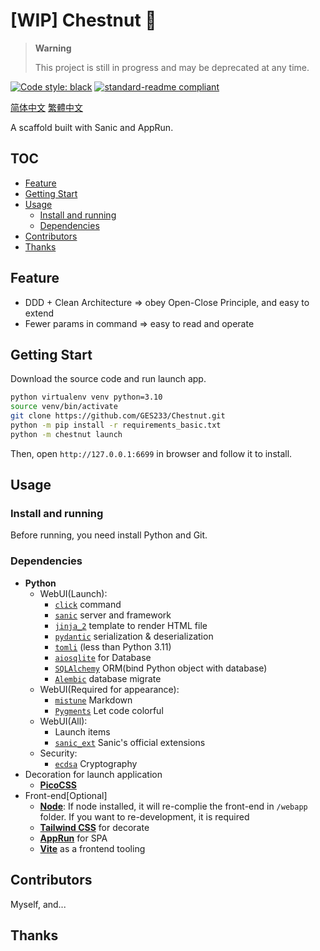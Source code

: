 # [WIP] Chestnut 🌰

> **Warning**
> 
> This project is still in progress and may be deprecated at any time.

[![Code style: black](https://img.shields.io/badge/code%20style-black-000000.svg?style=flat-square)](https://github.com/psf/black) [![standard-readme compliant](https://img.shields.io/badge/readme%20style-standard-brightgreen.svg?style=flat-square)](https://github.com/RichardLitt/standard-readme)

[简体中文](/README.cmn-Hans.md) [繁體中文](/README.cmn-Hant.md)

A scaffold built with Sanic and AppRun. 

## TOC

- [Feature](#feature)
- [Getting Start](#getting-start)
- [Usage](#usage)
  - [Install and running](#install-and-running)
  - [Dependencies](#dependencies)
- [Contributors](#contributors)
- [Thanks](#thanks)

## Feature

- DDD + Clean Architecture => obey Open-Close Principle, and easy to extend
- Fewer params in command => easy to read and operate

## Getting Start

Download the source code and run launch app.

```bash
python virtualenv venv python=3.10
source venv/bin/activate
git clone https://github.com/GES233/Chestnut.git
python -m pip install -r requirements_basic.txt
python -m chestnut launch
```

Then, open `http://127.0.0.1:6699` in browser and follow it to install.

## Usage

### Install and running

Before running, you need install Python and Git.

### Dependencies

- **Python**
  - WebUI(Launch):
    - [`click`](https://palletsprojects.com/p/click/) command
    - [`sanic`](https://sanic.dev/) server and framework
    - [`jinja_2`](https://palletsprojects.com/p/jinja/) template to render HTML file
    - [`pydantic`](https://pydantic.dev/) serialization & deserialization
    - [`tomli`](https://github.com/hukkin/tomli) (less than Python 3.11)
    - [`aiosqlite`](https://aiosqlite.omnilib.dev) for Database
    - [`SQLAlchemy`](https://www.sqlalchemy.org) ORM(bind Python object with database)
    - [`Alembic`](https://alembic.sqlalchemy.org/) database migrate
  - WebUI(Required for appearance):
    - [`mistune`](https://mistune.lepture.com/) Markdown
    - [`Pygments`](https://https://pygments.org/) Let code colorful
  - WebUI(All):
    - Launch items
    - [`sanic_ext`](https://sanic.dev/en/plugins/sanic-ext/getting-started.html) Sanic's official extensions
  - Security:
    - [`ecdsa`](https://github.com/tlsfuzzer/python-ecdsa) Cryptography
- Decoration for launch application
  - [**PicoCSS**](https://picocss.com)
- Front-end[Optional]
  - [**Node**](https://nodejs.org): If node installed, it will re-complie the front-end in `/webapp` folder. If you want to re-development, it is required
  - [**Tailwind CSS**](https://tailwindcss.com) for decorate
  - [**AppRun**](https://apprun.js.org) for SPA
  - [**Vite**](https://vitejs.dev/) as a frontend tooling

## Contributors

Myself, and...

## Thanks
